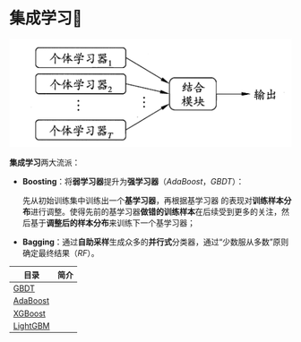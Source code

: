 # 集成学习:two_men_holding_hands:



![](.md\image-20210224160305773.png)

**集成学习**两大流派：

* **Boosting**：将**弱学习器**提升为**强学习器**（*AdaBoost*，*GBDT*）：

    先从初始训练集中训练出一个**基学习器**，再根据基学习器 的表现对**训练样本分布**进行调整。使得先前的基学习器**做错的训练样本**在后续受到更多的关注，然后基于**调整后的样本分布**来训练下一个基学习器；

* **Bagging**：通过**自助采样**生成众多的**并行式**分类器，通过“少数服从多数”原则确定最终结果（*RF*）。



| 目录                 | 简介 |
| -------------------- | ---- |
| [GBDT](GBDT)         |      |
| [AdaBoost](AdaBoost) |      |
| [XGBoost](XGBoost)   |      |
| [LightGBM](LightGBM) |      |

